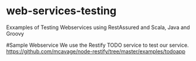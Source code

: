 # web-services-testing
Exxamples of Testing Webservices using RestAssured and Scala, Java and Groovy

#Sample Webservice
We use the Restify TODO service to test our service.
https://github.com/mcavage/node-restify/tree/master/examples/todoapp
